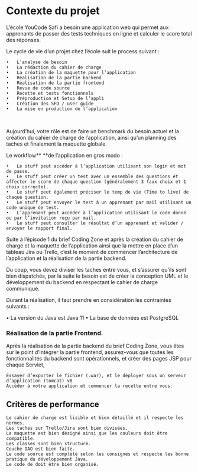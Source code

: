 # Contexte du projet

L’école YouCode Safi a besoin une application web qui permet aux apprenants de passer des tests techniques en ligne et calculer le score total des réponses.

Le cycle de vie d’un projet chez l’école suit le process suivant :

    •	L’analyse de besoin
    •	La rédaction du cahier de charge
    •	La création de la maquette pour l’application
    •	Réalisation de la partie backend
    •	Réalisation de la partie frontend
    •	Revue de code source
    •	Recette et tests fonctionnels
    •	Préproduction et Setup de l’appli
    •	Création des SFD / user guide
    •	La mise en production de l’application

​

Aujourd’hui, votre rôle est de faire un benchmark du besoin actuel et la création du cahier de charge de l’application, ainsi qu’un planning des taches et finalement la maquette globale.

Le workflow** **de l’application en gros modo :

    •	Le stuff peut accéder à l’application utilisant son login et mot de passe.
    •	Le stuff peut créer un test avec un ensemble des questions et affecter le score de chaque question (généralement 3 faux choix et 1 choix correcte).
    •	Le stuff peut également préciser le temp de vie (Time to live) de chaque question.
    •	Le stuff peut envoyer le test à un apprenant par mail utilisant un code unique de test.
    •	L’apprenant peut accéder à l’application utilisant le code donné ou par l’invitation reçu par mail.
    •	Le stuff peut consulter le résultat d’un apprenant et valider / envoyer le rapport final.
    
Suite à l’épisode 1 du brief Coding Zone et après la création du cahier de charge et la maquette de l’application ainsi que la mettre en place d’un tableau Jira ou Trello, c’est le moment de commencer l’architecture de l’application et la réalisation de la partie backend.

Du coup, vous devez diviser les taches entre vous, et s’assurer qu’ils sont bien dispatchés, par la suite le besoin est de créer la conception UML et le développement du backend en respectant le cahier de charge communiqué.

Durant la réalisation, il faut prendre en considération les contraintes suivants :

•	La version du Java est Java 11
•	La base de données est PostgreSQL

### Réalisation de la partie Frontend.

Après la réalisation de la partie backend du brief Coding Zone, vous êtes sur le point d’intégrer la partie frontend, assurez-vous que toutes les fonctionnalités du backend sont opérationnels, et créer des pages JSP pour chaque Servlet,

    Essayer d’exporter le fichier (.war), et le déployer sous un serveur d’application (tomcat) v8
    Accéder à votre application et commencer la recette entre vous.




## Critères de performance

    Le cahier de charge est lisible et bien détaillé et il respecte les normes.
    Les taches sur Trello/Jira sont bien divisées.
    La maquette est bien désigné ainsi que les couleurs doit être compatible.
    Les classes sont bien structuré.
    Couche DAO est bien faite.
    Le code source est complété selon les consignes et respecte les bonne pratique du développement Java.
    Le code de doit être bien organisé.
    
    
